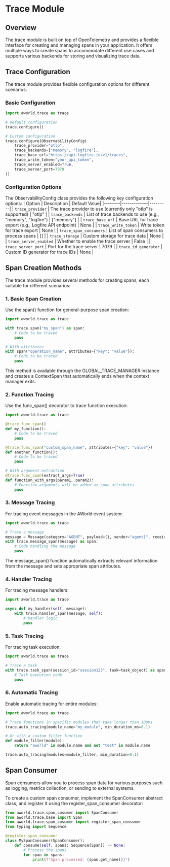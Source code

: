 # Trace Module

## Overview
The trace module is built on top of OpenTelemetry and provides a flexible interface for creating and managing spans in your application. It offers multiple ways to create spans to accommodate different use cases and supports various backends for storing and visualizing trace data.


## Trace Configuration
The trace module provides flexible configuration options for different scenarios:

### Basic Configuration
```python
import aworld.trace as trace

# Default configuration
trace.configure()

# Custom configuration
trace.configure(ObservabilityConfig(
    trace_provider="otlp",
    trace_backends=["memory", "logfire"],
    trace_base_url="https://api.logfire.io/v1/traces",
    trace_write_token="your_api_token",
    trace_server_enabled=True,
    trace_server_port=7079
))

```

### Configuration Options
The ObservabilityConfig class provides the following key configuration options:
| Option | Description | Default Value|
|--------|-------------|---------|
| `trace_provider` | The trace provider to use (currently only "otlp" is supported) | "otlp" |
| `trace_backends` | List of trace backends to use (e.g., "memory", "logfire") | ["memory"] |
| `trace_base_url` | Base URL for trace export (e.g., Logfire API endpoint) | None |
| `trace_write_token` | Write token for trace export | None |
| `trace_span_consumers` | List of span consumers to process spans | [] |
| `trace_storage` | Custom storage for trace data | None |
| `trace_server_enabled` | Whether to enable the trace server | False |
| `trace_server_port` | Port for the trace server | 7079 |
| `trace_id_generator` | Custom ID generator for trace IDs | None |

## Span Creation Methods
The trace module provides several methods for creating spans, each suitable for different scenarios:

### 1. Basic Span Creation
Use the span() function for general-purpose span creation:

```python
import aworld.trace as trace

with trace.span("my_span") as span:
    # Code to be traced
    pass

# With attributes
with span("operation_name", attributes={"key": "value"}):
    # Code to be traced
    pass
```
This method is available through the GLOBAL_TRACE_MANAGER instance and creates a ContextSpan that automatically ends when the context manager exits.

### 2. Function Tracing
Use the func_span() decorator to trace function execution:

```python
import aworld.trace as trace

@trace.func_span()
def my_function():
    # Code to be traced
    pass

@trace.func_span("custom_span_name", attributes={"key": "value"})
def another_function():
    # Code to be traced
    pass

# With argument extraction
@trace.func_span(extract_args=True)
def function_with_args(param1, param2):
    # Function arguments will be added as span attributes
    pass
```

### 3. Message Tracing
For tracing event messages in the AWorld event system:

```python
import aworld.trace as trace

# Trace a message
message = Message(category="AGENT", payload={}, sender="agent1", receiver="agent2")
with trace.message_span(message) as span:
    # Code handling the message
    pass
```
The message_span() function automatically extracts relevant information from the message and sets appropriate span attributes.

### 4. Handler Tracing
For tracing message handlers:

```python
import aworld.trace as trace

async def my_handler(self, message):
    with trace.handler_span(message, self):
        # Handler logic
        pass
```

### 5. Task Tracing
For tracing task execution:

```python
import aworld.trace as trace

# Trace a task
with trace.task_span(session_id="session123", task=task_object) as span:
    # Task execution code
    pass
```

### 6. Automatic Tracing
Enable automatic tracing for entire modules:

```python
import aworld.trace as trace

# Trace functions in specific modules that take longer than 100ms
trace.auto_tracing(module_name="my_module", min_duration_ms=0.1)

# Or with a custom filter function
def module_filter(module):
    return "aworld" in module.name and not "test" in module.name

trace.auto_tracing(modules=module_filter, min_duration=0.1)

```

## Span Consumer
Span consumers allow you to process span data for various purposes such as logging, metrics collection, or sending to external systems.

To create a custom span consumer, implement the SpanConsumer abstract class, and register it using the register_span_consumer decorator:

```python
from aworld.trace.span_cosumer import SpanConsumer
from aworld.trace.base import Span
from aworld.trace.span_cosumer import register_span_consumer
from typing import Sequence

@register_span_consumer
class MySpanConsumer(SpanConsumer):
    def consume(self, spans: Sequence[Span]) -> None:
        # Process the spans
        for span in spans:
            print(f"Span processed: {span.get_name()}")
```

